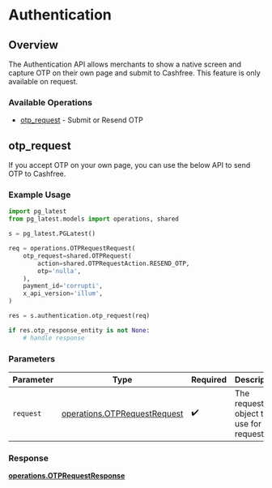 # Authentication

## Overview

The Authentication API allows merchants to show a native screen and capture OTP on their own page and submit to Cashfree. This feature is only available on request.

### Available Operations

* [otp_request](#otp_request) - Submit or Resend OTP

## otp_request

If you accept OTP on your own page, you can use the below API to send OTP to Cashfree.

### Example Usage

```python
import pg_latest
from pg_latest.models import operations, shared

s = pg_latest.PGLatest()

req = operations.OTPRequestRequest(
    otp_request=shared.OTPRequest(
        action=shared.OTPRequestAction.RESEND_OTP,
        otp='nulla',
    ),
    payment_id='corrupti',
    x_api_version='illum',
)

res = s.authentication.otp_request(req)

if res.otp_response_entity is not None:
    # handle response
```

### Parameters

| Parameter                                                                    | Type                                                                         | Required                                                                     | Description                                                                  |
| ---------------------------------------------------------------------------- | ---------------------------------------------------------------------------- | ---------------------------------------------------------------------------- | ---------------------------------------------------------------------------- |
| `request`                                                                    | [operations.OTPRequestRequest](../../models/operations/otprequestrequest.md) | :heavy_check_mark:                                                           | The request object to use for the request.                                   |


### Response

**[operations.OTPRequestResponse](../../models/operations/otprequestresponse.md)**

